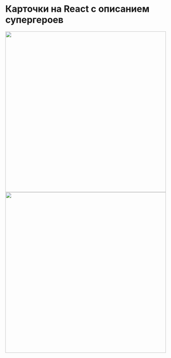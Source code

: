 # Карточки на React с описанием супергероев

<img src="https://user-images.githubusercontent.com/104670577/210114845-8f897d45-8e1d-4e8b-9853-ce4c1c5b0944.png" width="500">
<img src="https://user-images.githubusercontent.com/104670577/210114860-d3e3fb5d-eec6-4d54-aeaa-f6aa12619ac7.png" width="500">

